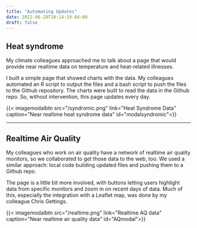 ```yaml
---
title: "Automating Updates"
date: 2022-06-20T10:14:19-04:00
draft: false
---
```


## Heat syndrome
My climate colleagues approached me to talk about a page that would provide near realtime data on temperature and heat-related illnesses. 

I built a simple page that showed charts with the data. My colleagues automated an R script to output the files and a bash script to push the files to the Github repository. The charts were built to read the data in the Github repo. So, without intervention, this page updates every day. 

{{< imagemodalbtn src="/syndromic.png" link="Heat Syndrome Data" caption="Near realtime heat syndrome data" id="modalsyndromic">}}

---

## Realtime Air Quality
My colleagues who work on air quality have a network of realtime air quality monitors, so we collaborated to get those data to the web, too. We used a similar approach: local code building updated files and pushing them to a Github repo.

The page is a little bit more involved, with buttons letting users highlight data from specific monitors and zoom in on recent days of data. Much of this, especially the integration with a Leaflet map, was done by my colleague Chris Gettings. 

{{< imagemodalbtn src="/realtime.png" link="Realtime AQ data" caption="Near realtime air quality data" id="AQmodal">}}